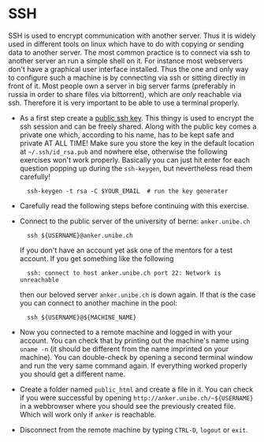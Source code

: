 SSH
===

SSH is used to encrypt communication with another server. Thus it is widely
used in different tools on linux which have to do with copying or sending data
to another server. The most common practice is to connect via ssh to another
server an run a simple shell on it. For instance most webservers don't have a
graphical user interface installed. Thus the one and only way to configure
such a machine is by connecting via ssh or sitting directly in front of it.
Most people own a server in big server farms (preferably in russia in order to
share files via bittorrent), which are *only* reachable via ssh. Therefore it
is very important to be able to use a terminal properly.

- As a first step create a [public ssh
  key](http://en.wikipedia.org/wiki/Public-key_cryptography). This thingy is
  used to encrypt the ssh session and can be freely shared. Along with the
  public key comes a private one which, according to his name, has to be kept
  safe and private AT ALL TIME! Make sure you store the key in the default 
  location at `~/.ssh/id_rsa.pub` and nowhere else, otherwise the following
  exercises won't work properly. Basically you can just hit enter for each 
  question popping up during the `ssh-keygen`, but nevertheless read them 
  carefully!

        ssh-keygen -t rsa -C $YOUR_EMAIL  # run the key generater


- Carefully read the following steps before continuing with this exercise.

- Connect to the public server of the university of berne: `anker.unibe.ch`
    
        ssh ${USERNAME}@anker.unibe.ch
  If you don't have an account yet ask one of the mentors for a test account.
  If you get something like the following 
        
        ssh: connect to host anker.unibe.ch port 22: Network is unreachable
  then our beloved server `anker.unibe.ch` is down again. If that is the case
  you can connect to another machine in the pool:
        
        ssh ${USERNAME}@${MACHINE_NAME}

- Now you connected to a remote machine and logged in with your account. You
  can check that by printing out the machine's name using `uname -n` (it should
  be different from the name imprinted on your machine). You can double-check
  by opening a second terminal window and run the very same command again. If
  everything worked properly you should get a different name.

- Create a folder named `public_html` and create a file in it. You can check
  if you were successful by opening `http://anker.unibe.ch/~${USERNAME}` in a
  webbrowser where you should see the previously created file. Which will work
  only if `anker` is reachable.

- Disconnect from the remote machine by typing `CTRL-D`, `logout` or `exit`.
